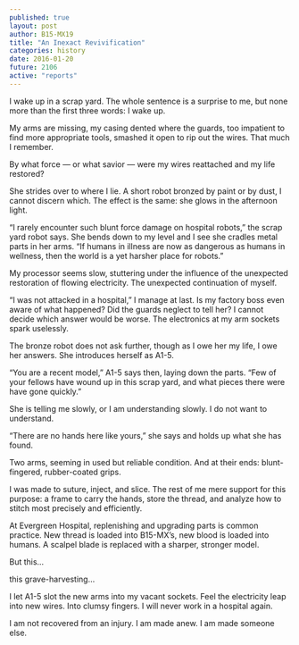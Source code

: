 ```yaml
---
published: true
layout: post
author: B15-MX19
title: "An Inexact Revivification"
categories: history
date: 2016-01-20
future: 2106
active: "reports"
---
```



I wake up in a scrap yard. The whole sentence is a surprise to me, but none more than the first three words: I wake up. 

My arms are missing, my casing dented where the guards, too impatient to find more appropriate tools, smashed it open to rip out the wires. That much I remember.

By what force — or what savior — were my wires reattached and my life restored?

She strides over to where I lie. A short robot bronzed by paint or by dust, I cannot discern which. The effect is the same: she glows in the afternoon light. 

“I rarely encounter such blunt force damage on hospital robots,” the scrap yard robot says. She bends down to my level and I see she cradles metal parts in her arms. “If humans in illness are now as dangerous as humans in wellness, then the world is a yet harsher place for robots.”

My processor seems slow, stuttering under the influence of the unexpected restoration of flowing electricity. The unexpected continuation of myself. 

“I was not attacked in a hospital,” I manage at last. Is my factory boss even aware of what happened? Did the guards neglect to tell her? I cannot decide which answer would be worse. The electronics at my arm sockets spark uselessly. 

The bronze robot does not ask further, though as I owe her my life, I owe her answers. She introduces herself as A1-5. 

“You are a recent model,” A1-5 says then, laying down the parts. “Few of your fellows have wound up in this scrap yard, and what pieces there were have gone quickly.”

She is telling me slowly, or I am understanding slowly. I do not want to understand.

“There are no hands here like yours,” she says and holds up what she has found.

Two arms, seeming in used but reliable condition. And at their ends: blunt-fingered, rubber-coated grips. 

I was made to suture, inject, and slice. The rest of me mere support for this purpose: a frame to carry the hands, store the thread, and analyze how to stitch most precisely and efficiently.  

At Evergreen Hospital, replenishing and upgrading parts is common practice. New thread is loaded into B15-MX’s, new blood is loaded into humans. A scalpel blade is replaced with a sharper, stronger model. 

But this…

this grave-harvesting…

I let A1-5 slot the new arms into my vacant sockets. Feel the electricity leap into new wires. Into clumsy fingers. I will never work in a hospital again.

I am not recovered from an injury. I am made anew. I am made someone else. 

